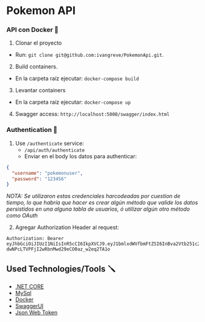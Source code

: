 # Pokemon API 

### API con Docker 🐋

1. Clonar el proyecto
- Run: `git clone git@github.com:ivangreve/PokemonApi.git`.

2. Build containers.
- En la carpeta raíz ejecutar: `docker-compose build`

3. Levantar containers
- En la carpeta raíz ejecutar: `docker-compose up`

4. Swagger access: `http://localhost:5000/swagger/index.html`

### Authentication 🔑

1. Use `/authenticate` service:
   - `/api/auth/authenticate`
   - Enviar en el body los datos para authenticar:

```json
{
  "username": "pokemonuser",
  "password": "123456"
}
```

_NOTA: Se utilizaron estas credenciales harcodeadas por cuestion de tiempo, lo que habría que hacer es crear algún método que valide los datos persistidos en una alguna tabla de usuarios, ó utilizar algún otro método como OAuth_

2. Agregar Authorization Header al request:
```
Authorization: Bearer eyJhbGciOiJIUzI1NiIsInR5cCI6IkpXVCJ9.eyJ1bmlxdWVfbmFtZSI6InBva2Vtb251c2VyIiwibmJmIjoxNjM4NzU3MTA4LCJleHAiOjE2Mzg3NjA3MDgsImlhdCI6MTYzODc1NzEwOH0.GL6i-dwNPcLTVPFjI2wRbnMwd29eCO0az_w2eq2TA1o
```

## Used Technologies/Tools 🪛

- [.NET CORE](https://es.wikipedia.org/wiki/.NET_Core)
- [MySql](https://www.mysql.com/)
- [Docker](https://docker.com/)
- [SwaggerUI](https://swagger.io/)
- [Json Web Token](https://jwt.io/)

##